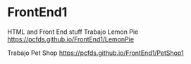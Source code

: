 # FrontEnd1
HTML and Front End stuff 
Trabajo Lemon Pie https://pcfds.github.io/FrontEnd1/LemonPie

Trabajo Pet Shop https://pcfds.github.io/FrontEnd1/PetShop1
